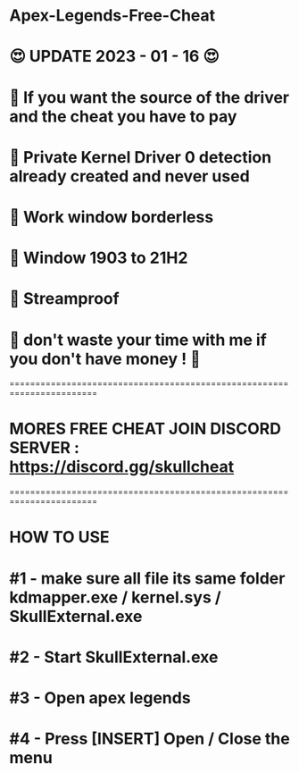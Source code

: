 # Apex-Legends-Free-Cheat
# 😍 UPDATE 2023 - 01 - 16 😍
# 💸 If you want the source of the driver and the cheat you have to pay
# 🔅 Private Kernel Driver 0 detection already created and never used
# 🔗 Work window borderless 
# 🔗 Window 1903 to 21H2
# 🔗 Streamproof
# 🤬 don't waste your time with me if you don't have money ! 🤬
=======================================================================
# MORES FREE CHEAT  JOIN DISCORD SERVER : https://discord.gg/skullcheat
=======================================================================
# HOW TO USE
# #1 - make sure all file its same folder kdmapper.exe / kernel.sys / SkullExternal.exe
# #2 - Start SkullExternal.exe
# #3 - Open apex legends
# #4 - Press [INSERT] Open / Close the menu
